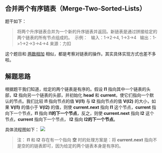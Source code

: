 ## 合并两个有序链表（Merge-Two-Sorted-Lists）
题干如下：
> 将两个升序链表合并为一个新的升序链表并返回。新链表是通过拼接给定的两个链表的所有节点组成的。 
示例：
&nbsp;&nbsp;输入：1->2->4, 1->3->4
&nbsp;&nbsp;输出：1->1->2->3->4->4
来源：力扣

这个题目和 [两数相加](https://learnku.com/articles/42985) 相似，都是考察对链表的操作。其实具体实现方式也差不多啦。

## 解题思路
根据题干我们知道，给定的两个链表是有序的。假设 **l1** 指向其中一个链表的头部，**l2** 指向另一个链表的头部，并初始化 **head** 和 **current**，使它们指向一个默认的节点。我们比较 **l1** 指向节点的值 **V(l1)** 与 **l2** 指向节点的值 **V(l2)** 的大小，如果 **V(l1)** 的值小于 **V(l2)** 的值，则使 **current.next** 指向 **l1** 这个节点，**current** 指向下一个节点，**l1** 指向 **l1的下一个节点**，反之，则使 **current.next** 指向 **l2** 这个节点，**current** 指向下一个节点， **l2** 指向 **l2的下一个节点**。

具体流程图如下：
![](https://cdn.learnku.com/uploads/images/202004/16/21280/bIeZuE6CPj.jpg!large)

>注：  **l1** 和 **l2** 存在有一个指向 **空** 时的处理方案是：将 **current.next** 指向不是空的的链表即可，因为给定的两个链表本身是有序的。


